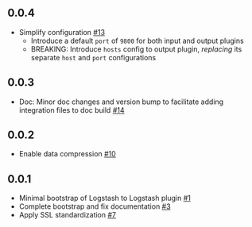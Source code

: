 ## 0.0.4
  - Simplify configuration [#13](https://github.com/logstash-plugins/logstash-integration-logstash/pull/13)
    - Introduce a default `port` of `9800` for both input and output plugins
    - BREAKING: Introduce `hosts` config to output plugin, _replacing_ its separate `host` and `port` configurations

## 0.0.3
  - Doc: Minor doc changes and version bump to facilitate adding integration files to doc build [#14](https://github.com/logstash-plugins/logstash-integration-logstash/pull/14)

## 0.0.2
  - Enable data compression [#10](https://github.com/logstash-plugins/logstash-integration-logstash/pull/10)

## 0.0.1
  - Minimal bootstrap of Logstash to Logstash plugin [#1](https://github.com/logstash-plugins/logstash-integration-logstash/pull/2)
  - Complete bootstrap and fix documentation [#3](https://github.com/logstash-plugins/logstash-integration-logstash/pull/3)
  - Apply SSL standardization [#7](https://github.com/logstash-plugins/logstash-integration-logstash/pull/7)